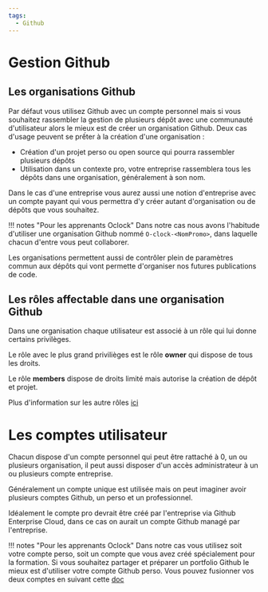 ```yaml
---
tags:
  - Github
---
```


# Gestion Github

## Les organisations Github

Par défaut vous utilisez Github avec un compte personnel mais si vous souhaitez rassembler la gestion de plusieurs dépôt avec une communauté d'utilisateur alors le mieux est de créer un organisation Github. Deux cas d'usage peuvent se prếter à la création d'une organisation :

- Création d'un projet perso ou open source qui pourra rassembler plusieurs dépôts
- Utilisation dans un contexte pro, votre entreprise rassemblera tous les dépôts dans une organisation, généralement à son nom.

Dans le cas d'une entreprise vous aurez aussi une notion d'entreprise avec un compte payant qui vous permettra d'y créer autant d'organisation ou de dépôts que vous souhaitez.

!!! notes "Pour les apprenants Oclock"
    Dans notre cas nous avons l'habitude d'utiliser une organisation Github nommé `O-clock-<NomPromo>`, dans laquelle chacun d'entre vous peut collaborer.

Les organisations permettent aussi de contrôler plein de paramètres commun aux dépôts qui vont permette d'organiser nos futures publications de code.

## Les rôles affectable dans une organisation Github

Dans une organisation chaque utilisateur est associé à un rôle qui lui donne certains privilèges.

Le rôle avec le plus grand privilièges est le rôle **owner** qui dispose de tous les droits.

Le rôle **members** dispose de droits limité mais autorise la création de dépôt et projet.

Plus d'information sur les autre rôles [ici](https://docs.github.com/en/organizations/managing-peoples-access-to-your-organization-with-roles/roles-in-an-organization)

# Les comptes utilisateur

Chacun dispose d'un compte personnel qui peut être rattaché à 0, un ou plusieurs organisation, il peut aussi disposer d'un accès administrateur à un ou plusieurs compte entreprise.

Généralement un compte unique est utilisée mais on peut imaginer avoir plusieurs comptes Github, un perso et un professionnel.

Idéalement le compte pro devrait être créé par l'entreprise via Github Enterprise Cloud, dans ce cas on aurait un compte Github managé par l'entreprise.

!!! notes "Pour les apprenants Oclock"
    Dans notre cas vous utilisez soit votre compte perso, soit un compte que vous avez créé spécialement pour la formation. Si vous souhaitez partager et préparer un portfolio Github le mieux est d'utiliser votre compte Github perso. Vous pouvez fusionner vos deux comptes en suivant cette [doc](https://docs.github.com/en/account-and-profile/setting-up-and-managing-your-personal-account-on-github/managing-your-personal-account/merging-multiple-personal-accounts)